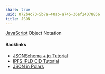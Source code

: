 ```yaml
---
share: true
uuid: 072b4c73-5b7a-40ab-a745-36ef24078856
title: JSON
---
```

[JavaScript](../e4f5fb54-c63f-4567-851b-e61a4a58037d) Object Notation

#### Backlinks

* [JSONSchema + jq Tutorial](/24e80f52-8991-4499-b02c-e313131904d0)
* [IPFS IPLD CID Tutorial](/100d6889-e83d-4967-bec2-7e9424d8cd24)
* [JSON in Polars](/9f9210d3-a902-4505-a9aa-677f17a80939)